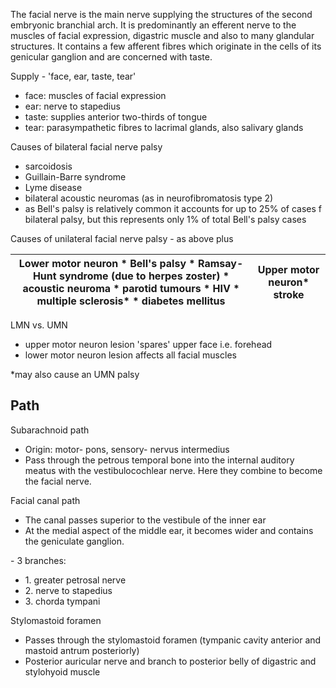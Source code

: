 The facial nerve is the main nerve supplying the structures of the second embryonic branchial arch. It is predominantly an efferent nerve to the muscles of facial expression, digastric muscle and also to many glandular structures. It contains a few afferent fibres which originate in the cells of its genicular ganglion and are concerned with taste.  
  
Supply \- 'face, ear, taste, tear'  
* face: muscles of facial expression
* ear: nerve to stapedius
* taste: supplies anterior two\-thirds of tongue
* tear: parasympathetic fibres to lacrimal glands, also salivary glands

  
Causes of bilateral facial nerve palsy  
* sarcoidosis
* Guillain\-Barre syndrome
* Lyme disease
* bilateral acoustic neuromas (as in neurofibromatosis type 2\)
* as Bell's palsy is relatively common it accounts for up to 25% of cases f bilateral palsy, but this represents only 1% of total Bell's palsy cases

  
Causes of unilateral facial nerve palsy \- as above plus  
  


| **Lower motor neuron** * Bell's palsy * Ramsay\-Hunt syndrome (due to herpes zoster) * acoustic neuroma * parotid tumours * HIV * multiple sclerosis\* * diabetes mellitus | **Upper motor neuron*** stroke |
| --- | --- |

  
LMN vs. UMN  
* upper motor neuron lesion 'spares' upper face i.e. forehead
* lower motor neuron lesion affects all facial muscles

  
\*may also cause an UMN palsy  
  
Path
----

  
Subarachnoid path  
* Origin: motor\- pons, sensory\- nervus intermedius
* Pass through the petrous temporal bone into the internal auditory meatus with the vestibulocochlear nerve. Here they combine to become the facial nerve.

  
Facial canal path  
* The canal passes superior to the vestibule of the inner ear
* At the medial aspect of the middle ear, it becomes wider and contains the geniculate ganglion.

 \- 3 branches:  
* 1\. greater petrosal nerve
* 2\. nerve to stapedius
* 3\. chorda tympani

  
Stylomastoid foramen  
* Passes through the stylomastoid foramen (tympanic cavity anterior and mastoid antrum posteriorly)
* Posterior auricular nerve and branch to posterior belly of digastric and stylohyoid muscle
